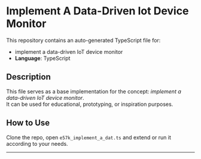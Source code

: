 # Implement A Data-Driven Iot Device Monitor

This repository contains an auto-generated TypeScript file for:

- implement a data-driven IoT device monitor
- **Language**: TypeScript

## Description

This file serves as a base implementation for the concept: *implement a data-driven IoT device monitor*.  
It can be used for educational, prototyping, or inspiration purposes.

## How to Use

Clone the repo, open `e57k_implement_a_dat.ts` and extend or run it according to your needs.

---


